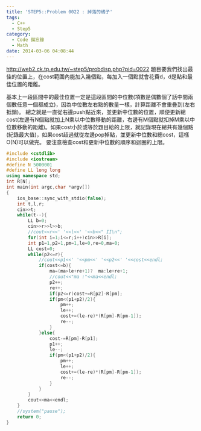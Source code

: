 ```yaml
---
title: 'STEP5::Problem 0022 : 掉落的橘子'
tags:
  - C++
  - Step5
category:
  - Code 備忘錄
  - Math
date: 2014-03-06 04:08:44
---
```



http://web2.ck.tp.edu.tw/~step5/probdisp.php?pid=0022
題目要我們找出最佳的位置上，在cost範圍內能加入幾個點，每加入一個點就會花費d，d是點和最佳位置的距離。

<!--more-->

基本上一段區間中的最佳位置一定是這段區間的中位數(項數是偶數個了話中間兩個數任意一個都成立)，因為中位數左右點的數量一樣，計算距離不會重疊到(左右抵銷)。
總之就是一直從右邊push點近來，並更新中位數的位置，順便更新總cost(左邊有N個點就加上N乘以中位數移動的距離，右邊有M個點就扣掉M乘以中位數移動的距離)。如果cost小於或等於題目給的上限，就記錄現在總共有幾個點(紀錄最大值)，如果cost超過就從左邊pop掉點，並更新中位數和總cost，這樣O(N)可以做完。
要注意檢查cost和更新中位數的順序和迴圈的上限。



``` c++
#include <cstdlib>
#include <iostream>
#define N 5000001
#define LL long long
using namespace std;
int R[N];
int main(int argc,char *argv[])
{
    ios_base::sync_with_stdio(false);
    int t,l,r;
    cin>>t;
    while(t--){
        LL b=0;
        cin>>r>>l>>b;
        //cout<<r<<' '<<l<<' '<<b<<" II\n";
        for(int i=1;i<=r;i++)cin>>R[i];
        int p1=1,p2=1,pm=1,le=0,re=0,ma=0;
        LL cost=0;
        while(p2<=r){
            //cout<<p1<<' '<<pm<<' '<<p2<<' '<<cost<<endl;
            if(cost<=b){
                ma=(ma>le+re+1)?  ma:le+re+1;
                //cout<<"ma :"<<ma<<endl;
                p2++;
                re++;
                if(p2<=r)cost+=R[p2]-R[pm];
                if(pm<(p1+p2)/2){
                    pm++;
                    le++;
                    cost+=(le-re)*(R[pm]-R[pm-1]);
                    re--;
                }
            }else{
                cost-=R[pm]-R[p1];
                p1++;
                le--;
                if(pm<(p1+p2)/2){
                    pm++;
                    le++;
                    cost+=(le-re)*(R[pm]-R[pm-1]);
                    re--;
                }
            }
        }
        cout<<ma<<endl;
    }
    //system("pause");
    return 0;
}
```